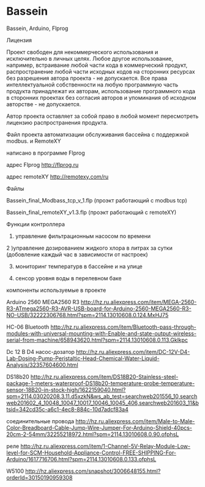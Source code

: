 # Bassein
Bassein, Arduino, Flprog

Лицензия

Проект свободен для некоммерческого использования и исключительно в личных целях. Любое другое использование, например, встраивание любой части кода в коммерческий продукт, распространение любой части исходных кодов на сторонних ресурсах без разрешения автора проекта - не допускается. Все права интеллектуальной собственности на любую программную часть продукта принадлежат их авторам, использование программного кода в сторонних проектах без согласия авторов и упоминания об исходном авторстве - не допускается.

Автор проекта оставляет за собой право в любой момент пересмотреть лицензию распространения продукта.

Файл проекта автоматизации обслуживания бассейна с поддержкой modbus. и RemoteXY

написано в программе Flprog 

адрес Flprog http://flprog.ru 

адрес remoteXY  http://remotexy.com/ru

Файлы 

Bassein_final_Modbass_tcp_v_1.flp (проэкт работающий с modbus tcp)

Bassein_final_remoteXY_v1.3.flp   (проэкт работающий c remoteXY)

Функции контроллера 
1) управление фильтрационным насосом по времени

2 )управление дозированием жидкого хлора в литрах за сутки (добовление каждый час в зависимости от настроек)

3) мониторинг температурв в бассейне и на улице

3) сенсор уровня воды в перелевном баке

компоненты используемые в проекте 

Arduino 2560 MEGA2560 R3   http://hz.ru.aliexpress.com/item/MEGA-2560-R3-ATmega2560-R3-AVR-USB-board-for-Arduino-2560-MEGA2560-R3-NO-USB/32222306768.html?spm=2114.13010608.0.124.MxHJ75

HC-06 Bluetooth   http://hz.ru.aliexpress.com/item/Bluetooth-pass-through-modules-with-universal-mounting-with-Enable-and-state-output-wireless-serial-from-machine/658943620.html?spm=2114.13010608.0.113.Gklkpc

Dc 12 В D4  насос-дозатор   http://hz.ru.aliexpress.com/item/DC-12V-D4-Lab-Dosing-Pump-Peristaltic-Head-Chemical-Water-Liquid-Analysis/32357604600.html

DS18b20   http://hz.ru.aliexpress.com/item/DS18B20-Stainless-steel-package-1-meters-waterproof-DS18b20-temperature-probe-temperature-sensor-18B20-in-stock-high/1622159040.html?spm=2114.03020208.3.11.d5xzkN&ws_ab_test=searchweb201556_10,searchweb201602_4_10048_10047_10017_10046_10045_406,searchweb201603_11&btsid=342cd35c-a6c1-4ec8-884c-10d7adcf83a4

соединительные провода   http://hz.ru.aliexpress.com/item/Male-to-Male-Color-Breadboard-Cable-Jump-Wire-Jumper-For-Arduino-Shield-40pcs-20cm-2-54mm/32255218972.html?spm=2114.13010608.0.90.ofphsL

реле    http://hz.ru.aliexpress.com/item/1-Channel-5V-Relay-Module-Low-level-for-SCM-Household-Appliance-Control-FREE-SHIPPING-For-Arduino/1617716706.html?spm=2114.13010608.0.133.ofphsL

W5100     http://hz.aliexpress.com/snapshot/3006648155.html?orderId=30150190959308
